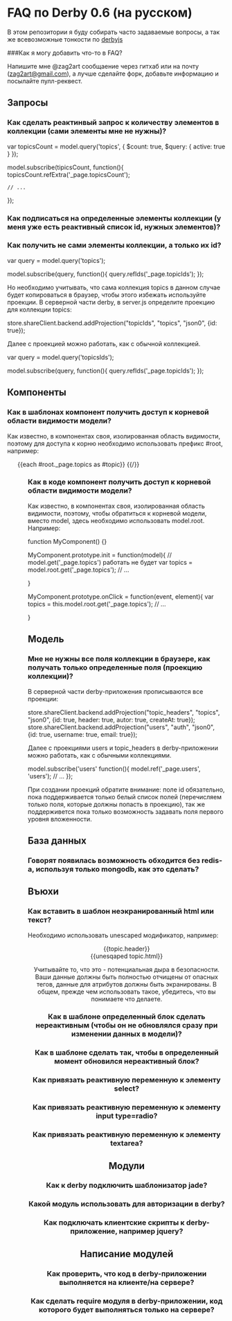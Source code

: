 FAQ по Derby 0.6 (на русском)
=====================

В этом репозитории я буду собирать часто задаваемые вопросы, а так же всевозможные тонкости по [derbyjs](http://derbyjs.com)

###Как я могу добавить что-то в FAQ?

Напишите мне @zag2art сообщаение через гитхаб или на почту (zag2art@gmail.com), а лучше сделайте форк, добавьте информацию и посылайте пулл-реквест.

## Запросы

### Как сделать реактинвый запрос к количеству элементов в коллекции (сами элементы мне не нужны)?


  var topicsCount = model.query('topics', {
    $count: true,
    $query: {
      active: true
    }
  });
  
  model.subscribe(tipicsCount, function(){
    topicsCount.refExtra('_page.topicsCount');
    
    // ...
  });
  

### Как подписаться на определенные элементы коллекции (у меня уже есть реактивный список id, нужных элементов)?

### Как получить не сами элементы коллекции, а только их id?
  var query = model.query('topics');
  
  model.subscribe(query, function(){
    query.refIds('_page.topicIds');
  });
  
  Но необходимо учитывать, что сама коллекция topics в данном случае будет копироваться в браузер, чтобы этого избежать используйте проекции. В серверной части derby, в server.js определите проекцию для коллекции topics:
  
  store.shareClient.backend.addProjection("topicIds", "topics", "json0", {id: true});
  
  Далее с проекцией можно работать, как с обычной коллекцией.
  
  var query = model.query('topicsIds');
  
  model.subscribe(query, function(){
    query.refIds('_page.topicIds');
  });
  

## Компоненты

### Как в шаблонах компонент получить доступ к корневой области видимости модели?

Как известно, в компонентах своя, изолированная область видимости, поэтому для доступа к корню необходимо использовать префикс #root, например:

<ul>
  {{each #root._page.topics as #topic}}
    <!-- ... -->
  {{/}}
<ul>

### Как в коде компонент получить доступ к корневой области видимости модели?

Как известно, в компонентах своя, изолированная область видимости, поэтому, чтобы обратиться к корневой модели, вместо model, здесь необходимо использовать model.root. Например:

function MyComponent() {}

MyComponent.prototype.init = function(model){
  // model.get('_page.topics') работать не будет
  var topics = model.root.get('_page.topics');
  // ...
  
}

MyComponent.prototype.onClick = function(event, element){
  var topics = this.model.root.get('_page.topics');
  // ...
  
}


## Модель

### Мне не нужны все поля коллекции в браузере, как получать только определенные поля (проекцию коллекции)?

В серверной части derby-приложения прописываются все проекции:

store.shareClient.backend.addProjection("topic_headers", "topics", "json0", {id: true, header: true, autor: true, createAt: true});
store.shareClient.backend.addProjection("users", "auth", "json0", {id: true, username: true, email: true});

Далее с проекциями users и topic_headers в derby-приложении можно работать, как с обычными коллекциями.

model.subscribe('users' function(){
  model.ref('_page.users', 'users');
  // ...
});

При создании проекций обратите внимание: поле id обязательно, пока поддерживается только белый список полей (перечисляем только поля, которые должны попасть в проекцию), так же поддерживется пока только возможность задавать поля первого уровня вложенности.

## База данных

### Говорят появилась возможность обходится без redis-а, используя только mongodb, как это сделать?

## Въюхи

### Как вставить в шаблон неэкранированный html или текст?

Необходимо использовать unescaped модификатор, например:

<header>
  {{topic.header}}
<header>

<!-- topic.unescapedTitle сделал только для примера, не знаю зачем такое может понадобиться -->
<article title="{{unesqaped topic.unescapedTitle}}">
  {{unesqaped topic.html}}
</article>

Учитывайте то, что это - потенциальная дыра в безопасности. Ваши данные должны быть полностью отчищены от опасных тегов, данные для атрибутов должны быть экранированы. В общем, прежде чем использовать такое, убедитесь, что вы понимаете что делаете.

### Как в шаблоне определенный блок сделать нереактивным (чтобы он не обновлялся сразу при изменении данных в модели)?

### Как в шаблоне сделать так, чтобы в определенный момент обновился нереактивный блок?

### Как привязать реактивную переменную к элементу select?

### Как привязать реактивную переменную к элементу input type=radio?

### Как привязать реактивную переменную к элементу textarea?

## Модули

### Как к derby подключить шаблонизатор jade?

### Какой модуль использовать для авторизации в derby?

### Как подключать клиентские скрипты к derby-приложение, например jquery?

## Написание модулей

### Как проверить, что код в derby-приложении выполняется на клиенте/на сервере?

### Как сделать require модуля в derby-приложении, код которого будет выполняться только на сервере?
